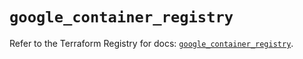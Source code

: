 # `google_container_registry`

Refer to the Terraform Registry for docs: [`google_container_registry`](https://registry.terraform.io/providers/hashicorp/google/6.12.0/docs/resources/container_registry).
